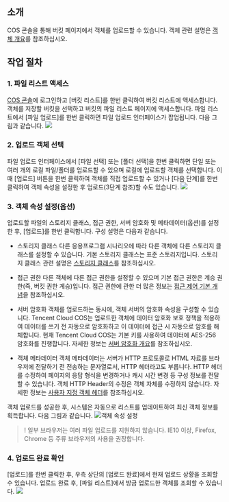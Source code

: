 ## 소개
COS 콘솔을 통해 버킷 페이지에서 객체를 업로드할 수 있습니다. 객체 관련 설명은 [객체 개요](https://cloud.tencent.com/document/product/436/13324)를 참조하십시오.

## 작업 절차
### 1. 파일 리스트 액세스
 [COS 콘솔](https://console.cloud.tencent.com/cos5)에 로그인하고 [버킷 리스트]를 한번 클릭하여 버킷 리스트에 액세스합니다. 객체를 저장할 버킷을 선택하고 버킷의 파일 리스트 페이지에 액세스합니다. 파일 리스트에서 [파일 업로드]를 한번 클릭하면 파일 업로드 인터페이스가 팝업됩니다. 다음 그림과 같습니다.
![](https://main.qcloudimg.com/raw/dee140e775d5e3a598c831e9864e5c70.png)

### 2. 업로드 객체 선택
파일 업로드 인터페이스에서 [파일 선택] 또는 [폴더 선택]을 한번 클릭하면 단일 또는 여러 개의 로컬 파일/폴더를 업로드할 수 있으며 로컬에 업로드할 객체를 선택합니다. 이때 [업로드] 버튼을 한번 클릭하여 객체를 직접 업로드할 수 있거나 [다음 단계]를 한번 클릭하여 객체 속성을 설정한 후 업로드(3단계 참조)할 수도 있습니다.
![](https://main.qcloudimg.com/raw/e4ffc8164d1f65b6875b4cf036ba37d2.png)

### 3. 객체 속성 설정(옵션)
업로드할 파일의 스토리지 클래스, 접근 권한, 서버 암호화 및 메타데이터(옵션)를 설정한 후, [업로드]를 한번 클릭합니다. 구성 설명은 다음과 같습니다.
- 스토리지 클래스
다른 응용프로그램 시나리오에 따라 다른 객체에 다른 스토리지 클래스를 설정할 수 있습니다. 기본 스토리지 클래스는 표준 스토리지입니다. 스토리지 클래스 관련 설명은 [스토리지 클래스](https://cloud.tencent.com/document/product/436/6222#.E5.AF.B9.E8.B1.A1.E5.AD.98.E5.82.A8.E7.B1.BB.E5.9E.8B)를 참조하십시오.

- 접근 권한
다른 객체에 다른 접근 권한을 설정할 수 있으며 기본 접근 권한은 계승 권한(즉, 버킷 권한 계승)입니다. 접근 권한에 관한 더 많은 정보는 [접근 제어 기본 개념](https://cloud.tencent.com/document/product/436/30749)을 참조하십시오.

- 서버 암호화
객체를 업로드하는 동시에, 객체 서버의 암호화 속성을 구성할 수 있습니다. Tencent Cloud COS는 업로드한 객체에 데이터 암호화 보호 정책을 적용하여 데이터를 쓰기 전 자동으로 암호화하고 이 데이터에 접근 시 자동으로 암호를 해체합니다. 현재 Tencent Cloud COS는 기본 키를 사용하여 데이터에 AES-256 암호화를 진행합니다. 자세한 정보는 [서버 암호화 개요](https://cloud.tencent.com/document/product/436/18145)를 참조하십시오.

- 객체 메타데이터
객체 메타데이터는 서버가 HTTP 프로토콜로 HTML 자료를 브라우저에 전달하기 전 전송하는 문자열로서, HTTP 헤더라고도 부릅니다. HTTP 헤더를 수정하여 페이지의 응답 형식을 변경하거나 캐시 시간 변경 등 구성 정보를 전달할 수 있습니다. 객체 HTTP Header의 수정은 객체 자체를 수정하지 않습니다. 자세한 정보는 [사용자 지정 객체 헤더](https://cloud.tencent.com/document/product/436/13361)를 참조하십시오.

객체 업로드를 성공한 후, 시스템은 자동으로 리스트를 업데이트하여 최신 객체 정보를 획득합니다. 다음 그림과 같습니다.
![객체 속성 설정](https://main.qcloudimg.com/raw/78bf2c5d8f4c65ef9131d605052ff956.png)

>! 일부 브라우저는 여러 파일 업로드를 지원하지 않습니다. IE10 이상, Firefox, Chrome 등 주류 브라우저의 사용을 권장합니다.

### 4. 업로드 완료 확인
[업로드]를 한번 클릭한 후, 우측 상단의 [업로드 완료]에서 현재 업로드 상황을 조회할 수 있습니다. 업로드 완료 후, [파일 리스트]에서 방금 업로드한 객체를 조회할 수 있습니다.
![](https://main.qcloudimg.com/raw/20fc5006af1a99774abd6e0a0a98d33f.png)
